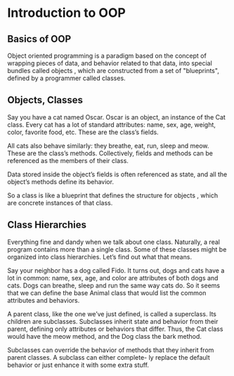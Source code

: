 # Introduction to OOP

## Basics of OOP

Object oriented programming is a paradigm based on the concept of wrapping pieces of data, and behavior related to
that data, into special bundles called objects , which are constructed from a set of "blueprints", defined by a programmer
called classes.

## Objects, Classes

Say you have a cat named Oscar. Oscar is an object, an instance of the Cat class. 
Every cat has a lot of standard attributes: name, sex, age, weight, color, favorite food, etc. 
These are the class’s fields.

All cats also behave similarly: they breathe, eat, run, sleep and meow. These are the class’s methods. 
Collectively, fields and methods can be referenced as the members of their class.

Data stored inside the object’s fields is often referenced as state, 
and all the object’s methods define its behavior.

So a class is like a blueprint that defines the structure for objects , which are concrete instances of that class.

## Class Hierarchies

Everything fine and dandy when we talk about one class. 
Naturally, a real program contains more than a single class. 
Some of these classes might be organized into class hierarchies. Let’s find out what that means.

Say your neighbor has a dog called Fido. It turns out, dogs and cats have a lot in common: 
name, sex, age, and color are attributes of both dogs and cats. 
Dogs can breathe, sleep and run the same way cats do. 
So it seems that we can define the base Animal class that would list the common attributes and behaviors.

A parent class, like the one we’ve just defined, is called a superclass. 
Its children are subclasses. Subclasses inherit state and behavior from their parent, 
defining only attributes or behaviors that differ. Thus, the Cat class would have the
meow method, and the Dog class the bark method.

Subclasses can override the behavior of methods that they inherit from parent classes. 
A subclass can either complete- ly replace the default behavior or just enhance it with some extra stuff.
